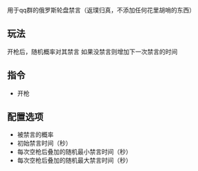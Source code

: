 用于qq群的俄罗斯轮盘禁言（返璞归真，不添加任何花里胡哨的东西）



## 玩法

开枪后，随机概率对其禁言 如果没禁言则增加下一次禁言的时间



## 指令

- 开枪



## 配置选项

- 被禁言的概率
- 初始禁言时间（秒）
- 每次空枪后叠加的随机最小禁言时间（秒）
- 每次空枪后叠加的随机最大禁言时间（秒）
